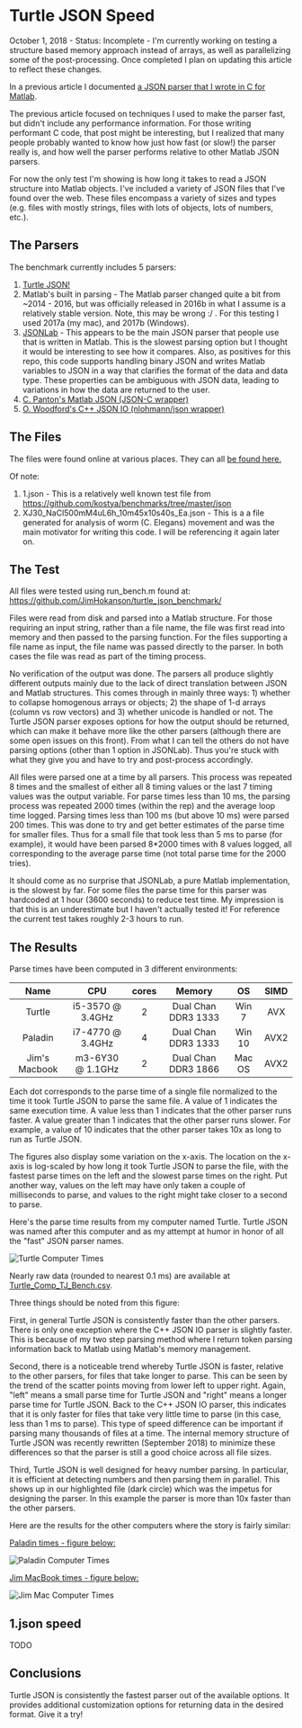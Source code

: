 # Turtle JSON Speed #

October 1, 2018 - Status: Incomplete - I'm currently working on testing a structure based memory approach instead of arrays, as well as parallelizing some of the post-processing. Once completed I plan on updating this article to reflect these changes.


In a previous article I documented [a JSON parser that I wrote in C for Matlab](../2018_01_Turtle_JSON_Intro).

The previous article focused on techniques I used to make the parser fast, but didn't include any performance information. For those writing performant C code, that post might be interesting, but I realized that many people probably wanted to know how just how fast (or slow!) the parser really is, and how well the parser performs relative to other Matlab JSON parsers.

For now the only test I'm showing is how long it takes to read a JSON structure into Matlab objects. I've included a variety of JSON files that I've found over the web. These files encompass a variety of sizes and types (e.g. files with mostly strings, files with lots of objects, lots of numbers, etc.).


## The Parsers ##

The benchmark currently includes 5 parsers:

1. [Turtle JSON!](https://github.com/JimHokanson/turtle_json)
2. Matlab's built in parsing - The Matlab parser changed quite a bit from ~2014 - 2016, but was officially released in 2016b in what I assume is a relatively stable version. Note, this may be wrong :/ . For this testing I used 2017a (my mac), and 2017b (Windows).  
3. [JSONLab](https://github.com/fangq/jsonlab) - This appears to be the main JSON parser that people use that is written in Matlab. This is the slowest parsing option but I thought it would be interesting to see how it compares. Also, as positives for this repo, this code supports handling binary JSON and writes Matlab variables to JSON in a way that clarifies the format of the data and data type. These properties can be ambiguous with JSON data, leading to variations in how the data are returned to the user.
4. [C. Panton's Matlab JSON (JSON-C wrapper)](https://github.com/christianpanton/matlab-json)
5. [O. Woodford's C++ JSON IO (nlohmann/json wrapper)](https://www.mathworks.com/matlabcentral/fileexchange/59166-c-json-io)

## The Files ##

The files were found online at various places. They can all [be found here.](https://drive.google.com/open?id=0B7to9gBdZEyGMExwTFA0ZWh1OTA)

Of note:

1. 1.json - This is a relatively well known test file from https://github.com/kostya/benchmarks/tree/master/json
2. XJ30\_NaCl500mM4uL6h\_10m45x10s40s_Ea.json - This is a a file generated for analysis of worm (C. Elegans) movement and was the main motivator for writing this code. I will be referencing it again later on.

## The Test ##

All files were tested using run\_bench.m found at:
https://github.com/JimHokanson/turtle_json_benchmark/

Files were read from disk and parsed into a Matlab structure. For those requiring an input string, rather than a file name, the file was first read into memory and then passed to the parsing function. For the files supporting a file name as input, the file name was passed directly to the parser. In both cases the file was read as part of the timing process.

No verification of the output was done. The parsers all produce slightly different outputs mainly due to the lack of direct translation between JSON and Matlab structures. This comes through in mainly three ways: 1) whether to collapse homogenous arrays or objects; 2) the shape of 1-d arrays (column vs row vectors) and 3) whether unicode is handled or not. The Turtle JSON parser exposes options for how the output should be returned, which can make it behave more like the other parsers (although there are some open issues on this front). From what I can tell the others do not have parsing options (other than 1 option in JSONLab). Thus you're stuck with what they give you and have to try and post-process accordingly.

All files were parsed one at a time by all parsers. This process was repeated 8 times and the smallest of either all 8 timing values or the last 7 timing values was the output variable. For parse times less than 10 ms, the parsing process was repeated 2000 times (within the rep) and the average loop time logged. Parsing times less than 100 ms (but above 10 ms) were parsed 200 times. This was done to try and get better estimates of the parse time for smaller files. Thus for a small file that took less than 5 ms to parse (for example), it would have been parsed 8*2000 times with 8 values logged, all corresponding to the average parse time (not total parse time for the 2000 tries).

It should come as no surprise that JSONLab, a pure Matlab implementation, is the slowest by far. For some files the parse time for this parser was hardcoded at 1 hour (3600 seconds) to reduce test time. My impression is that this is an underestimate but I haven't actually tested it! For reference the current test takes roughly 2-3 hours to run.

## The Results ##

Parse times have been computed in 3 different environments: 


|      Name         |         CPU          | cores |       Memory         |     OS     |  SIMD  |
|:-----------------:|:--------------------:|:-----:|:--------------------:|:----------:|:------:|
| Turtle            | i5-3570 @ 3.4GHz     |   2   |  Dual Chan DDR3 1333 |    Win 7   |   AVX  |  
| Paladin           | i7-4770 @ 3.4GHz     |   4   |  Dual Chan DDR3 1333 |  Win 10    |   AVX2 |
| Jim's Macbook     | m3-6Y30 @ 1.1GHz     |   2   |  Dual Chan DDR3 1866 |  Mac OS    |   AVX2 |

Each dot corresponds to the parse time of a single file normalized to the time it took Turtle JSON to parse the same file. A value of 1 indicates the same execution time. A value less than 1 indicates that the other parser runs faster. A value greater than 1 indicates that the other parser runs slower. For example, a value of 10 indicates that the other parser takes 10x as long to run as Turtle JSON.

The figures also display some variation on the x-axis. The location on the x-axis is log-scaled by how long it took Turtle JSON to parse the file, with the fastest parse times on the left and the slowest parse times on the right. Put another way, values on the left may have only taken a couple of milliseconds to parse, and values to the right might take closer to a second to parse.

Here's the parse time results from my computer named Turtle. Turtle JSON was named after this computer and as my attempt at humor in honor of all the "fast" JSON parser names.

![Turtle Computer Times](Turtle_Comp_TJ_Bench.svg)

Nearly raw data (rounded to nearest 0.1 ms) are available at [Turtle_Comp_TJ_Bench.csv](Turtle_Comp_TJ_Bench.csv).

Three things should be noted from this figure:

First, in general Turtle JSON is consistently faster than the other parsers. There is only one exception where the C++ JSON IO parser is slightly faster. This is because of my two step parsing method where I return token parsing information back to Matlab using Matlab's memory management.

Second, there is a noticeable trend whereby Turtle JSON is faster, relative to the other parsers, for files that take longer to parse. This can be seen by the trend of the scatter points moving from lower left to upper right. Again, "left" means a small parse time for Turtle JSON and "right" means a longer parse time for Turtle JSON. Back to the C++ JSON IO parser, this indicates that it is only faster for files that take very little time to parse (in this case, less than 1 ms to parse). This type of speed difference can be important if parsing many thousands of files at a time. The internal memory structure of Turtle JSON was recently rewritten (September 2018) to minimize these differences so that the parser is still a good choice across all file sizes.

Third, Turtle JSON is well designed for heavy number parsing. In particular, it is efficient at detecting numbers and then parsing them in parallel. This shows up in our highlighted file (dark circle) which was the impetus for designing the parser. In this example the parser is more than 10x faster than the other parsers. 

Here are the results for the other computers where the story is fairly similar:

[Paladin times - figure below:](Paladin_Comp_TJ_Bench.csv)

![Paladin Computer Times](Paladin_Comp_TJ_Bench.svg)

[Jim MacBook times - figure below:](Turtle_Comp_TJ_Bench.csv)

![Jim Mac Computer Times](Jim_Mac_TJ_Bench.svg)

## 1.json speed ##

TODO

## Conclusions ##

Turtle JSON is consistently the fastest parser out of the available options. It provides additional customization options for returning data in the desired format. Give it a try!
